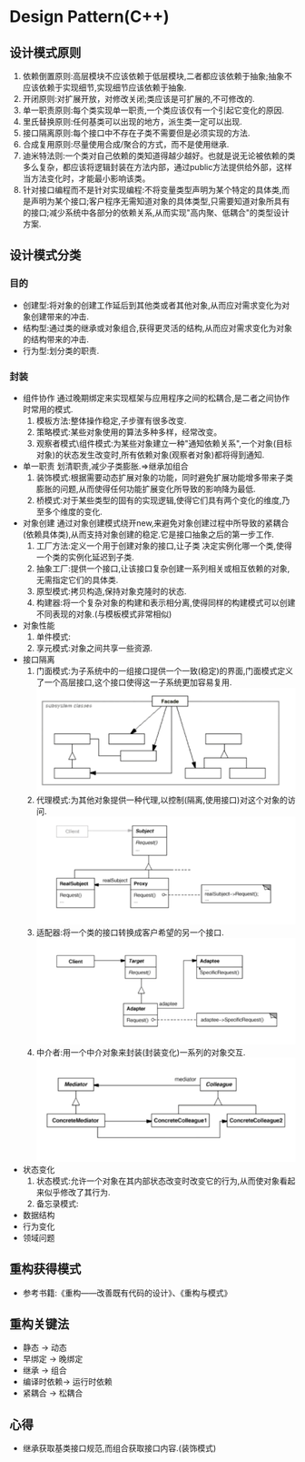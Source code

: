 # Design Pattern(C++)

## 设计模式原则
1. 依赖倒置原则:高层模块不应该依赖于低层模块,二者都应该依赖于抽象;抽象不应该依赖于实现细节,实现细节应该依赖于抽象.
2. 开闭原则:对扩展开放，对修改关闭;类应该是可扩展的,不可修改的.
3. 单一职责原则:每个类实现单一职责,一个类应该仅有一个引起它变化的原因.
4. 里氏替换原则:任何基类可以出现的地方，派生类一定可以出现.
5. 接口隔离原则:每个接口中不存在子类不需要但是必须实现的方法.
6. 合成复用原则:尽量使用合成/聚合的方式，而不是使用继承.
7. 迪米特法则:一个类对自己依赖的类知道得越少越好。也就是说无论被依赖的类多么复杂，都应该将逻辑封装在方法内部，通过public方法提供给外部，这样当方法变化时，才能最小影响该类。
8. 针对接口编程而不是针对实现编程:不将变量类型声明为某个特定的具体类,而是声明为某个接口;客户程序无需知道对象的具体类型,只需要知道对象所具有的接口;减少系统中各部分的依赖关系,从而实现"高内聚、低耦合"的类型设计方案.

## 设计模式分类
### 目的
- 创建型:将对象的创建工作延后到其他类或者其他对象,从而应对需求变化为对象创建带来的冲击.
- 结构型:通过类的继承或对象组合,获得更灵活的结构,从而应对需求变化为对象的结构带来的冲击.
- 行为型:划分类的职责.

### 封装
- 组件协作
  通过晚期绑定来实现框架与应用程序之间的松耦合,是二者之间协作时常用的模式.
  1. 模板方法:整体操作稳定,子步骤有很多改变.
  2. 策略模式:某些对象使用的算法多种多样，经常改变。
  3. 观察者模式\组件模式:为某些对象建立一种"通知依赖关系",一个对象(目标对象)的状态发生改变时,所有依赖对象(观察者对象)都将得到通知.
- 单一职责
  划清职责,减少子类膨胀.=>继承加组合
  1. 装饰模式:根据需要动态扩展对象的功能，同时避免扩展功能增多带来子类膨胀的问题,从而使得任何功能扩展变化所导致的影响降为最低.
  2. 桥模式:对于某些类型的固有的实现逻辑,使得它们具有两个变化的维度,乃至多个维度的变化.
- 对象创建
  通过对象创建模式绕开new,来避免对象创建过程中所导致的紧耦合(依赖具体类),从而支持对象创建的稳定.它是接口抽象之后的第一步工作.
  1. 工厂方法:定义一个用于创建对象的接口,让子类 决定实例化哪一个类,使得一个类的实例化延迟到子类.
  2. 抽象工厂:提供一个接口,让该接口复杂创建一系列相关或相互依赖的对象,无需指定它们的具体类.
  3. 原型模式:拷贝构造,保持对象克隆时的状态.
  4. 构建器:将一个复杂对象的构建和表示相分离,使得同样的构建模式可以创建不同表现的对象.(与模板模式非常相似)
- 对象性能
  1. 单件模式:
  2. 享元模式:对象之间共享一些资源.
- 接口隔离
  1. 门面模式:为子系统中的一组接口提供一个一致(稳定)的界面,门面模式定义了一个高层接口,这个接口使得这一子系统更加容易复用.
  ![门面模式类图](/接口隔离/门面模式类图.png)
  2. 代理模式:为其他对象提供一种代理,以控制(隔离,使用接口)对这个对象的访问.
  ![代理模式类图](/接口隔离/代理模式类图.png)
  3. 适配器:将一个类的接口转换成客户希望的另一个接口.
  ![适配器模式类图](/接口隔离/适配器模式类图.png)
  4. 中介者:用一个中介对象来封装(封装变化)一系列的对象交互.
  ![中介者模式类图](/接口隔离/中介者模式类图.png)
- 状态变化
  1. 状态模式:允许一个对象在其内部状态改变时改变它的行为,从而使对象看起来似乎修改了其行为.
  2. 备忘录模式:
- 数据结构
- 行为变化
- 领域问题

## 重构获得模式
- 参考书籍:《重构——改善既有代码的设计》、《重构与模式》

## 重构关键法
- 静态      ->  动态
- 早绑定    ->  晚绑定
- 继承      ->  组合
- 编译时依赖->  运行时依赖
- 紧耦合    ->  松耦合

## 心得
- 继承获取基类接口规范,而组合获取接口内容.(装饰模式)